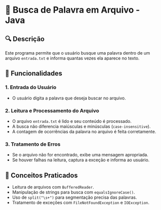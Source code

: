 # 🔎 Busca de Palavra em Arquivo - Java

## 🔍 Descrição
Este programa permite que o usuário busque uma palavra dentro de um arquivo `entrada.txt` e informa quantas vezes ela aparece no texto.

## 📂 Funcionalidades
### **1. Entrada do Usuário**
- O usuário digita a palavra que deseja buscar no arquivo.

### **2. Leitura e Processamento do Arquivo**
- O arquivo `entrada.txt` é lido e seu conteúdo é processado.
- A busca não diferencia maiúsculas e minúsculas (`case-insensitive`).
- A contagem de ocorrências da palavra no arquivo é feita corretamente.

### **3. Tratamento de Erros**
- Se o arquivo não for encontrado, exibe uma mensagem apropriada.
- Se houver falhas na leitura, captura a exceção e informa ao usuário.

## 🎯 Conceitos Praticados
- Leitura de arquivos com `BufferedReader`.
- Manipulação de strings para busca com `equalsIgnoreCase()`.
- Uso de `split("\s+")` para segmentação precisa das palavras.
- Tratamento de exceções com `FileNotFoundException` e `IOException`.
